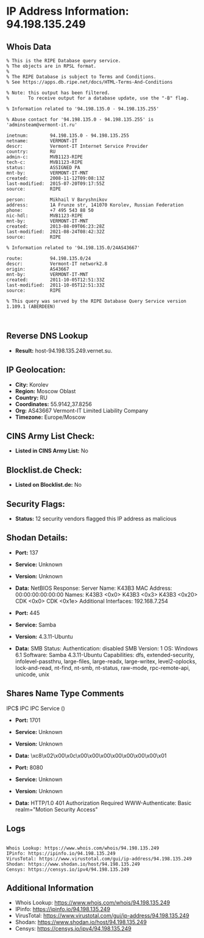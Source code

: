 # IP Address Information: 94.198.135.249

## Whois Data
```
% This is the RIPE Database query service.
% The objects are in RPSL format.
%
% The RIPE Database is subject to Terms and Conditions.
% See https://apps.db.ripe.net/docs/HTML-Terms-And-Conditions

% Note: this output has been filtered.
%       To receive output for a database update, use the "-B" flag.

% Information related to '94.198.135.0 - 94.198.135.255'

% Abuse contact for '94.198.135.0 - 94.198.135.255' is 'adminsteam@vermont-it.ru'

inetnum:        94.198.135.0 - 94.198.135.255
netname:        VERMONT-IT
descr:          Vermont-IT Internet Service Provider
country:        RU
admin-c:        MVB1123-RIPE
tech-c:         MVB1123-RIPE
status:         ASSIGNED PA
mnt-by:         VERMONT-IT-MNT
created:        2008-11-12T09:08:13Z
last-modified:  2015-07-20T09:17:55Z
source:         RIPE

person:         Mikhail V Baryshnikov
address:        1A Frunze str, 141070 Korolev, Russian Federation
phone:          +7 495 543 88 50
nic-hdl:        MVB1123-RIPE
mnt-by:         VERMONT-IT-MNT
created:        2013-08-09T06:23:28Z
last-modified:  2021-08-24T08:42:32Z
source:         RIPE

% Information related to '94.198.135.0/24AS43667'

route:          94.198.135.0/24
descr:          Vermont-IT network2.8
origin:         AS43667
mnt-by:         VERMONT-IT-MNT
created:        2011-10-05T12:51:33Z
last-modified:  2011-10-05T12:51:33Z
source:         RIPE

% This query was served by the RIPE Database Query Service version 1.109.1 (ABERDEEN)



```
## Reverse DNS Lookup
- **Result:** host-94.198.135.249.vernet.su.

## IP Geolocation:
- **City:** Korolev
- **Region:** Moscow Oblast
- **Country:** RU
- **Coordinates:** 55.9142,37.8256
- **Org:** AS43667 Vermont-IT Limited Liability Company
- **Timezone:** Europe/Moscow

## CINS Army List Check:
- **Listed in CINS Army List:** 
No

## Blocklist.de Check:
- **Listed on Blocklist.de:** 
No

## Security Flags:
- **Status:** 12 security vendors flagged this IP address as malicious

## Shodan Details:
- **Port:** 137
- **Service:** Unknown
- **Version:** Unknown
- **Data:** NetBIOS Response:
  Server Name: K43B3
  MAC Address: 00:00:00:00:00:00
  Names:
    K43B3 <0x0>
    K43B3 <0x3>
    K43B3 <0x20>
    CDK <0x0>
    CDK <0x1e>
  Additional Interfaces:
    192.168.7.254

- **Port:** 445
- **Service:** Samba
- **Version:** 4.3.11-Ubuntu
- **Data:** SMB Status:
  Authentication: disabled
  SMB Version: 1
  OS: Windows 6.1
  Software: Samba 4.3.11-Ubuntu
  Capabilities: dfs, extended-security, infolevel-passthru, large-files, large-readx, large-writex, level2-oplocks, lock-and-read, nt-find, nt-smb, nt-status, raw-mode, rpc-remote-api, unicode, unix

Shares
Name                 Type       Comments
------------------------------------------------------------------------
IPC$                 IPC        IPC Service ()


- **Port:** 1701
- **Service:** Unknown
- **Version:** Unknown
- **Data:** \xc8\x02\x00\x0c\x00\x00\x00\x00\x00\x00\x00\x01

- **Port:** 8080
- **Service:** Unknown
- **Version:** Unknown
- **Data:** HTTP/1.0 401 Authorization Required
WWW-Authenticate: Basic realm="Motion Security Access"



## Logs
```

Whois Lookup: https://www.whois.com/whois/94.198.135.249
IPinfo: https://ipinfo.io/94.198.135.249
VirusTotal: https://www.virustotal.com/gui/ip-address/94.198.135.249
Shodan: https://www.shodan.io/host/94.198.135.249
Censys: https://censys.io/ipv4/94.198.135.249

```
## Additional Information
- Whois Lookup: https://www.whois.com/whois/94.198.135.249
- IPinfo: https://ipinfo.io/94.198.135.249
- VirusTotal: https://www.virustotal.com/gui/ip-address/94.198.135.249
- Shodan: https://www.shodan.io/host/94.198.135.249
- Censys: https://censys.io/ipv4/94.198.135.249

